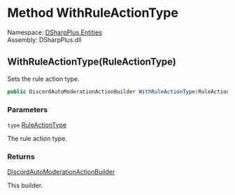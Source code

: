 # Method WithRuleActionType

Namespace: [DSharpPlus.Entities](DSharpPlus.Entities.md)  
Assembly: DSharpPlus.dll

## <a id="DSharpPlus_Entities_DiscordAutoModerationActionBuilder_WithRuleActionType_DSharpPlus_Enums_RuleActionType_"></a>WithRuleActionType\(RuleActionType\)

Sets the rule action type.

```csharp
public DiscordAutoModerationActionBuilder WithRuleActionType(RuleActionType type)
```

### Parameters

`type` [RuleActionType](DSharpPlus.Enums.RuleActionType.md)

The rule action type.

### Returns

[DiscordAutoModerationActionBuilder](DSharpPlus.Entities.DiscordAutoModerationActionBuilder.md)

This builder.

